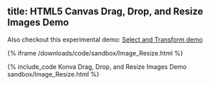 title: HTML5 Canvas Drag, Drop, and Resize Images Demo
---

Also checkout this experimental demo: [Select and Transform demo](/docs/select_and_transform/Basic_demo.html)

{% iframe /downloads/code/sandbox/Image_Resize.html %}

{% include_code Konva Drag, Drop, and Resize Images Demo sandbox/Image_Resize.html %}
